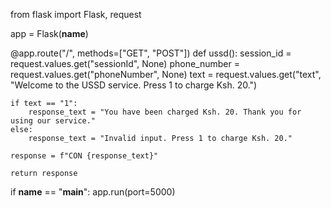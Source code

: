 from flask import Flask, request

app = Flask(__name__)

@app.route("/", methods=["GET", "POST"])
def ussd():
    session_id = request.values.get("sessionId", None)
    phone_number = request.values.get("phoneNumber", None)
    text = request.values.get("text", "Welcome to the USSD service. Press 1 to charge Ksh. 20.")

    if text == "1":
        response_text = "You have been charged Ksh. 20. Thank you for using our service."
    else:
        response_text = "Invalid input. Press 1 to charge Ksh. 20."

    response = f"CON {response_text}"

    return response

if __name__ == "__main__":
    app.run(port=5000)

